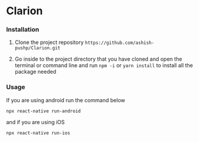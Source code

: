 # Clarion

### Installation

1. Clone the project repository `https://github.com/ashish-pushp/Clarion.git`

2. Go inside to the project directory that you have cloned and open the terminal or command line and run `npm -i` or `yarn install` to install all the package needed

### Usage

If you are using android run the command below

```
npx react-native run-android
```

and if you are using iOS

```
npx react-native run-ios
```
